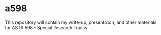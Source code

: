 # a598
This repository will contain my write-up, presentation, and other
materials for ASTR 598 - Special Research Topics.

